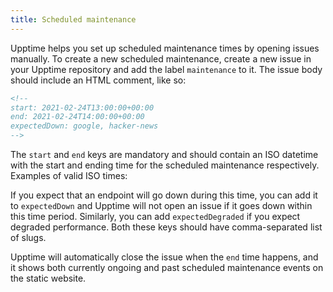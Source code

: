 ```yaml
---
title: Scheduled maintenance
---
```


Upptime helps you set up scheduled maintenance times by opening issues manually. To create a new scheduled maintenance, create a new issue in your Upptime repository and add the label `maintenance` to it. The issue body should include an HTML comment, like so:

```html
<!--
start: 2021-02-24T13:00:00+00:00
end: 2021-02-24T14:00:00+00:00
expectedDown: google, hacker-news
-->
```

The `start` and `end` keys are mandatory and should contain an ISO datetime with the start and ending time for the scheduled maintenance respectively.  
Examples of valid ISO times:

If you expect that an endpoint will go down during this time, you can add it to `expectedDown` and Upptime will not open an issue if it goes down within this time period. Similarly, you can add `expectedDegraded` if you expect degraded performance. Both these keys should have comma-separated list of slugs.

Upptime will automatically close the issue when the `end` time happens, and it shows both currently ongoing and past scheduled maintenance events on the static website.

